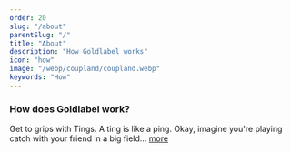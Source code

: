 ```yaml
---
order: 20
slug: "/about"
parentSlug: "/"
title: "About"
description: "How Goldlabel works"
icon: "how"
image: "/webp/coupland/coupland.webp"
keywords: "How"
---
```

### How does Goldlabel work?

Get to grips with Tings. A ting is like a ping. Okay, imagine you're playing catch with your friend in a big field... [more](/how/what-is-a-ping)

